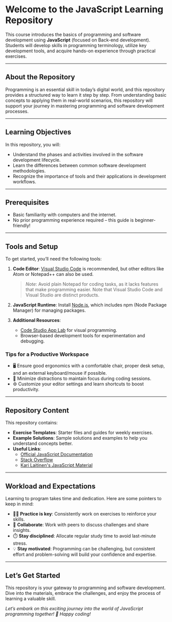 # Welcome to the JavaScript Learning Repository

This course introduces the basics of programming and software development using **JavaScript** (focused on Back-end development). Students will develop skills in programming terminology, utilize key development tools, and acquire hands-on experience through practical exercises.

---

## About the Repository

Programming is an essential skill in today’s digital world, and this repository provides a structured way to learn it step by step. From understanding basic concepts to applying them in real-world scenarios, this repository will support your journey in mastering programming and software development processes.

---

## Learning Objectives

In this repository, you will:

- Understand the phases and activities involved in the software development lifecycle.
- Learn the differences between common software development methodologies.
- Recognize the importance of tools and their applications in development workflows.

---

## Prerequisites

- Basic familiarity with computers and the internet.
- No prior programming experience required – this guide is beginner-friendly!

---

## Tools and Setup

To get started, you’ll need the following tools:

1. **Code Editor**:
   [Visual Studio Code](https://code.visualstudio.com/download) is recommended, but other editors like Atom or Notepad++ can also be used.
   > _Note_: Avoid plain Notepad for coding tasks, as it lacks features that make programming easier. Note that Visual Studio Code and Visual Studio are distinct products.

2. **JavaScript Runtime**:
   Install [Node.js](https://nodejs.org/), which includes npm (Node Package Manager) for managing packages.

3. **Additional Resources**:
   - [Code Studio App Lab](https://studio.code.org/) for visual programming.
   - Browser-based development tools for experimentation and debugging.

### Tips for a Productive Workspace

- 🖥️ Ensure good ergonomics with a comfortable chair, proper desk setup, and an external keyboard/mouse if possible.
- 🔕 Minimize distractions to maintain focus during coding sessions.
- ⚙️ Customize your editor settings and learn shortcuts to boost productivity.

---

## Repository Content

This repository contains:

- **Exercise Templates**: Starter files and guides for weekly exercises.
- **Example Solutions**: Sample solutions and examples to help you understand concepts better.
- **Useful Links**:
  - [Official JavaScript Documentation](https://developer.mozilla.org/en-US/docs/Web/JavaScript)
  - [Stack Overflow](https://stackoverflow.com/)
  - [Kari Laitinen's JavaScript Material](http://www.naturalprogramming.com/javascript.html)

---

## Workload and Expectations

Learning to program takes time and dedication. Here are some pointers to keep in mind:

- 🧑‍💻 **Practice is key**: Consistently work on exercises to reinforce your skills.
- 🤝 **Collaborate**: Work with peers to discuss challenges and share insights.
- ⏱️ **Stay disciplined**: Allocate regular study time to avoid last-minute stress.
- 💡 **Stay motivated**: Programming can be challenging, but consistent effort and problem-solving will build your confidence and expertise.

---

## Let’s Get Started

This repository is your gateway to programming and software development. Dive into the materials, embrace the challenges, and enjoy the process of learning a valuable skill.

_Let’s embark on this exciting journey into the world of JavaScript programming together! 🎉 Happy coding!_
